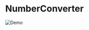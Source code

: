 # NumberConverter
![Demo](https://user-images.githubusercontent.com/83292287/223833626-a05b49dd-c515-42dd-bf13-777e75eede77.png)
